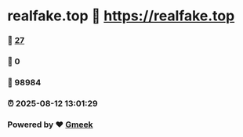 # realfake.top :link: https://realfake.top 
### :page_facing_up: [27](https://realfake.top/tag.html) 
### :speech_balloon: 0 
### :hibiscus: 98984 
### :alarm_clock: 2025-08-12 13:01:29 
### Powered by :heart: [Gmeek](https://github.com/Meekdai/Gmeek)
